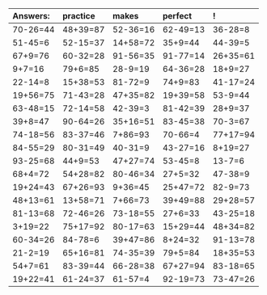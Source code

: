 | Answers: | practice | makes | perfect | ! |
| :--- | :--- | :--- | :--- | :--- |
| 70-26=44 | 48+39=87 | 52-36=16 | 62-49=13 | 36-28=8 | 
| 51-45=6 | 52-15=37 | 14+58=72 | 35+9=44 | 44-39=5 | 
| 67+9=76 | 60-32=28 | 91-56=35 | 91-77=14 | 26+35=61 | 
| 9+7=16 | 79+6=85 | 28-9=19 | 64-36=28 | 18+9=27 | 
| 22-14=8 | 15+38=53 | 81-72=9 | 74+9=83 | 41-17=24 | 
| 19+56=75 | 71-43=28 | 47+35=82 | 19+39=58 | 53-9=44 | 
| 63-48=15 | 72-14=58 | 42-39=3 | 81-42=39 | 28+9=37 | 
| 39+8=47 | 90-64=26 | 35+16=51 | 83-45=38 | 70-3=67 | 
| 74-18=56 | 83-37=46 | 7+86=93 | 70-66=4 | 77+17=94 | 
| 84-55=29 | 80-31=49 | 40-31=9 | 43-27=16 | 8+19=27 | 
| 93-25=68 | 44+9=53 | 47+27=74 | 53-45=8 | 13-7=6 | 
| 68+4=72 | 54+28=82 | 80-46=34 | 27+5=32 | 47-38=9 | 
| 19+24=43 | 67+26=93 | 9+36=45 | 25+47=72 | 82-9=73 | 
| 48+13=61 | 13+58=71 | 7+66=73 | 39+49=88 | 29+28=57 | 
| 81-13=68 | 72-46=26 | 73-18=55 | 27+6=33 | 43-25=18 | 
| 3+19=22 | 75+17=92 | 80-17=63 | 15+29=44 | 48+34=82 | 
| 60-34=26 | 84-78=6 | 39+47=86 | 8+24=32 | 91-13=78 | 
| 21-2=19 | 65+16=81 | 74-35=39 | 79+5=84 | 18+35=53 | 
| 54+7=61 | 83-39=44 | 66-28=38 | 67+27=94 | 83-18=65 | 
| 19+22=41 | 61-24=37 | 61-57=4 | 92-19=73 | 73-47=26 | 
